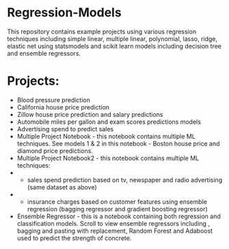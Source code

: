 # Regression-Models
This repository contains example projects using various regression techniques including simple linear, multiple linear, polynomial, lasso, ridge, elastic net using statsmodels and scikit learn models including decision tree and ensemble regressors.

# Projects:
* Blood pressure prediction
* California house price prediction
* Zillow house price prediction and salary predictions
* Automobile miles per gallon and exam scores predictions models
* Advertising spend to predict sales
* Multiple Project Notebook - this notebook contains multiple ML techniques. See models 1 & 2 in this notebook - Boston house price and diamond price predictions.
* Multiple Project Notebook2 - this notebook contains multiple ML techniques:
* - sales spend prediction based on tv, newspaper and radio advertising (same dataset as above)
* - insurance charges based on customer features using ensemble regression (bagging regressor and gradient boosting regressor)
* Ensemble Regressor - this is a notebook containing both regression and classification models. Scroll to view ensemble regressors including , bagging and pasting with replacement, Random Forest and Adaboost used to predict the strength of concrete.
